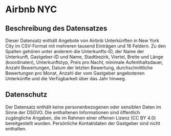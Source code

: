 # Airbnb NYC

## Beschreibung des Datensatzes

Dieser Datensatz enthält Angebote von Airbnb Unterkünften in New York City im CSV-Format mit mehreren tausend Einträgen und 16 Feldern. Zu den Spalten gehören unter anderem die Unterkunfts-ID, der Name der Unterkunft, Gastgeber-ID und Name, Stadtbezirk, Viertel, Breite und Länge (koordinaten), Unterkunftstyp, Preis pro Nacht, minimale Aufenthaltsdauer, Anzahl Bewertungen, Datum der letzten Bewertung, durchschnittliche Bewertungen pro Monat, Anzahl der vom Gastgeber angebotenen Unterkünfte und die Verfügbarkeit über das Jahr hinweg.

## Datenschutz

Der Datensatz enthält keine personenbezogenen oder sensiblen Daten im Sinne der DSGVO. Die enthaltenen Informationen sind öffentlich zugängliche Angaben, die im Rahmen einer offenen Lizenz (CC BY 4.0) bereitgestellt wurden. Persönliche Kontaktdaten der Gastgeber sind nicht enthalten.
